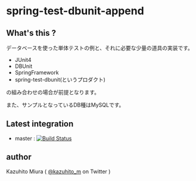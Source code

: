spring-test-dbunit-append
==========================

## What's this ?

データベースを使った単体テストの例と、それに必要な少量の道具の実装です。

+ JUnit4
+ DBUnit
+ SpringFramework
+ spring-test-dbunit(というプロダクト)

の組み合わせの場合が前提となります。

また、サンプルとなっているDB種はMySQLです。

## Latest integration

+ master : [![Build Status](https://secure.travis-ci.org/kazuhito-m/spring-test-dbunit-append.png)](http://travis-ci.org/kazuhito-m/spring-test-dbunit-append)

## author

Kazuhito Miura ( [@kazuhito_m](https://twitter.com/kazuhito_m) on Twitter )
